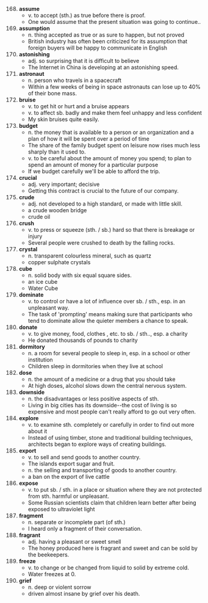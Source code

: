 168. **assume** 
     - v. to accept (sth.) as true before there is proof.
     - One would assume that the present situation was going to continue..
169. **assumption**
     - n. thing accepted as true or as sure to happen, but not proved
     - British industry has often been criticized for its assumption that foreign buyers will be happy to communicate in English
170. **astonishing**
     - adj. so surprising that it is difficult to believe
     - The Internet in China is developing at an astonishing speed. 
171. **astronaut**
     - n. person who travels in a spacecraft
     - Within a few weeks of being in space astronauts can lose up to 40% of their bone mass.
172. **bruise**
     - v. to get hit or hurt and a bruise appears
     - v. to affect sb. badly and make them feel unhappy and less confident
     - My skin bruises quite easily.
173. **budget**
     - n. the money that is available to a person or an organization and a plan of how it will be spent over a period of time
     - The share of the family budget spent on leisure now rises much less sharply than it used to.
     - v. to be careful about the amount of money you spend; to plan to spend an amount of money for a particular purpose
     - If we budget carefully we'll be able to afford the trip.
174. **crucial**
     - adj. very important; decisive
     - Getting this contract is crucial to the future of our company.
175. **crude**
     - adj. not developed to a high standard, or made with little skill.
     - a crude wooden bridge
     - crude oil
176. **crush**
     - v. to press or squeeze (sth. / sb.) hard so that there is breakage or injury
     - Several people were crushed to death by the falling rocks.
177. **crystal**
     - n. transparent colourless mineral, such as quartz
     - copper sulphate crystals
178. **cube**
     - n. solid body with six equal square sides.
     - an ice cube
     - Water Cube
179. **dominate**
     - v. to control or have a lot of influence over sb. / sth., esp. in an unpleasant way.
     - The task of 'prompting' means making sure that participants who tend to dominate allow the quieter members a chance to speak.
180. **donate**
     - v. to give money, food, clothes , etc. to sb. / sth.., esp. a charity
     - He donated thousands of pounds to charity
181. **dormitory**
     - n. a room for several people to sleep in, esp. in a school or other institution
     - Children sleep in dormitories when they live at school
182. **dose**
     - n. the amount of a medicine or a drug that you should take
     - At high doses, alcohol slows down the central nervous system.
183. **downside**
     - n. the disadvantages or less positive aspects of sth.
     - Living in big cities has its downside--the cost of living is so expensive and most people can't really afford to go out very often.
184. **explore**
     - v. to examine sth. completely or carefully in order to find out more about it 
     - Instead of using timber, stone and traditional building techniques, architects began to explore ways of creating buildings.
185. **export**
     - v. to sell and send goods to another country.
     - The islands export sugar and fruit.
     - n. the selling and transporting of goods to another country.
     - a ban on the export of live cattle
186. **expose**
     - v. to put sb. / sth. in a place or situation where they are not protected from sth. harmful or unpleasant.
     - Some Russian scientists claim that children learn better after being exposed to ultraviolet light
187. **fragment**
     - n. separate or incomplete part (of sth.)
     - I heard only a fragment of their conversation.
188. **fragrant**
     - adj. having a pleasant or sweet smell
     - The honey produced here is fragrant and sweet and can be sold by the beekeepers.
189. **freeze**
     - v. to change or be changed from liquid to solid by extreme cold.
     - Water freezes at 0.
190. **grief**
     - n. deep or violent sorrow
     - driven almost insane by grief over his death.